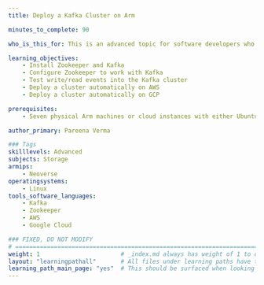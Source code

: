 ```yaml
---
title: Deploy a Kafka Cluster on Arm

minutes_to_complete: 90

who_is_this_for: This is an advanced topic for software developers who want to learn how to use Kafka and Zookeeper.

learning_objectives:
    - Install Zookeeper and Kafka
    - Configure Zookeeper to work with Kafka
    - Test write/read events into the Kafka cluster
    - Deploy a cluster automatically on AWS
    - Deploy a cluster automatically on GCP

prerequisites:
    - Seven physical Arm machines or cloud instances with either Ubuntu or Debian installed. 

author_primary: Pareena Verma

### Tags
skilllevels: Advanced
subjects: Storage
armips:
    - Neoverse
operatingsystems:
    - Linux
tools_software_languages:
    - Kafka
    - Zookeeper
    - AWS
    - Google Cloud

### FIXED, DO NOT MODIFY
# ================================================================================
weight: 1                       # _index.md always has weight of 1 to order correctly
layout: "learningpathall"       # All files under learning paths have this same wrapper
learning_path_main_page: "yes"  # This should be surfaced when looking for related content. Only set for _index.md of learning path content.
---
```

